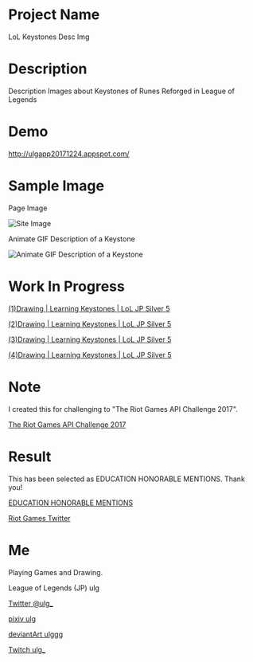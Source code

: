 # Project Name

LoL Keystones Desc Img

# Description

Description Images about Keystones of Runes Reforged in League of Legends

# Demo
http://ulgapp20171224.appspot.com/

# Sample Image

Page Image

![Site Image](https://i.imgur.com/4zIzMy4.png)

Animate GIF Description of a Keystone

![Animate GIF Description of a Keystone](https://i.imgur.com/ifUhR16.gif)

# Work In Progress

[(1)Drawing | Learning Keystones | LoL JP Silver 5](https://www.youtube.com/watch?v=WHZdwYJwI_w)

[(2)Drawing | Learning Keystones | LoL JP Silver 5](https://www.youtube.com/watch?v=U1ANNUVio7E)

[(3)Drawing | Learning Keystones | LoL JP Silver 5](https://www.youtube.com/watch?v=fLPWoy2PNMg)

[(4)Drawing | Learning Keystones | LoL JP Silver 5](https://www.youtube.com/watch?v=0VGzQMxl3nA)

# Note

I created this for challenging to "The Riot Games API Challenge 2017".

[The Riot Games API Challenge 2017](https://discussion.developer.riotgames.com/articles/4395/the-riot-games-api-challenge-2017.html "The Riot Games API Challenge 2017")

# Result

This has been selected as EDUCATION HONORABLE MENTIONS. Thank you!

[EDUCATION HONORABLE MENTIONS](https://developer.riotgames.com/api-challenge-december2017.html "EDUCATION HONORABLE MENTIONS")

[Riot Games Twitter](https://twitter.com/riotgames/status/952993889291513859 "EDUCATION HONORABLE MENTIONS")

# Me

Playing Games and Drawing.

League of Legends (JP) ulg

[Twitter @ulg_](https://twitter.com/ulg_ "Twitter @ulg_")

[pixiv ulg](https://pixiv.me/ulg "pixiv ulg")

[deviantArt ulggg](https://ulggg.deviantart.com/ "deviantArt ulggg")

[Twitch ulg_](https://www.twitch.tv/ulg_ "Twitch ulg_")
